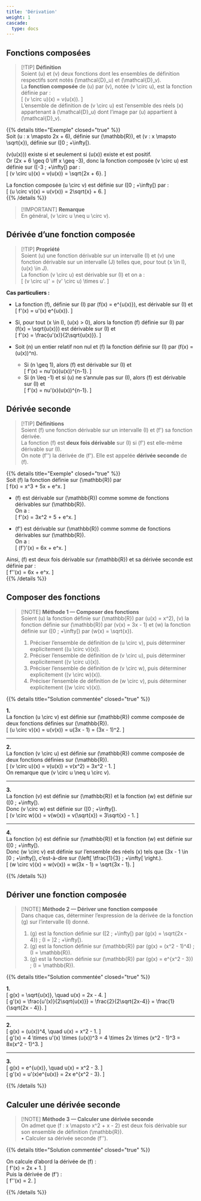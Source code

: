 ```yaml
---
title: 'Dérivation'
weight: 1
cascade:
  type: docs
---
```


## Fonctions composées

> [!TIP] **Définition**  
> Soient \(u\) et \(v\) deux fonctions dont les ensembles de définition respectifs sont notés \(\mathcal{D}_u\) et \(\mathcal{D}_v\).  
> La **fonction composée** de \(u\) par \(v\), notée \(v \circ u\), est la fonction définie par :  
> \[
(v \circ u)(x) = v(u(x)).
\]  
> L’ensemble de définition de \(v \circ u\) est l’ensemble des réels \(x\) appartenant à \(\mathcal{D}_u\) dont l’image par \(u\) appartient à \(\mathcal{D}_v\).

{{% details title="Exemple" closed="true" %}}  
Soit \(u : x \mapsto 2x + 6\), définie sur \(\mathbb{R}\), et \(v : x \mapsto \sqrt{x}\), définie sur \([0 ; +\infty[\).  

\(v(u(x))\) existe si et seulement si \(u(x)\) existe et est positif.  
Or \(2x + 6 \geq 0 \iff x \geq -3\), donc la fonction composée \(v \circ u\) est définie sur \([-3 ; +\infty[\) par :  
\[
(v \circ u)(x) = v(u(x)) = \sqrt{2x + 6}.
\]  

La fonction composée \(u \circ v\) est définie sur \([0 ; +\infty[\) par :  
\[
(u \circ v)(x) = u(v(x)) = 2\sqrt{x} + 6.
\]  
{{% /details %}}

> [!IMPORTANT] **Remarque**  
> En général, \(v \circ u \neq u \circ v\).  


## Dérivée d’une fonction composée

> [!TIP] **Propriété**  
> Soient \(u\) une fonction dérivable sur un intervalle \(I\) et \(v\) une fonction dérivable sur un intervalle \(J\) telles que, pour tout \(x \in I\), \(u(x) \in J\).  
> La fonction \(v \circ u\) est dérivable sur \(I\) et on a :  
> \[
(v \circ u)' = (v' \circ u) \times u'.
\]

**Cas particuliers :**  
- La fonction \(f\), définie sur \(I\) par \(f(x) = e^{u(x)}\), est dérivable sur \(I\) et  
  \[
  f'(x) = u'(x) e^{u(x)}.
  \]  

- Si, pour tout \(x \in I\), \(u(x) > 0\), alors la fonction \(f\) définie sur \(I\) par \(f(x) = \sqrt{u(x)}\) est dérivable sur \(I\) et  
  \[
  f'(x) = \frac{u'(x)}{2\sqrt{u(x)}}.
  \]  

- Soit \(n\) un entier relatif non nul et \(f\) la fonction définie sur \(I\) par \(f(x) = (u(x))^n\).  
  - Si \(n \geq 1\), alors \(f\) est dérivable sur \(I\) et  
    \[
    f'(x) = nu'(x)(u(x))^{n-1}.
    \]  
  - Si \(n \leq -1\) et si \(u\) ne s’annule pas sur \(I\), alors \(f\) est dérivable sur \(I\) et  
    \[
    f'(x) = nu'(x)(u(x))^{n-1}.
    \]  


## Dérivée seconde

> [!TIP] **Définitions**  
> Soient \(f\) une fonction dérivable sur un intervalle \(I\) et \(f'\) sa fonction dérivée.  
> La fonction \(f\) est **deux fois dérivable** sur \(I\) si \(f'\) est elle-même dérivable sur \(I\).  
> On note \(f''\) la dérivée de \(f'\). Elle est appelée **dérivée seconde** de \(f\).

{{% details title="Exemple" closed="true" %}}  
Soit \(f\) la fonction définie sur \(\mathbb{R}\) par  
\[
f(x) = x^3 + 5x + e^x.
\]  

- \(f\) est dérivable sur \(\mathbb{R}\) comme somme de fonctions dérivables sur \(\mathbb{R}\).  
On a :  
\[
f'(x) = 3x^2 + 5 + e^x.
\]  

- \(f'\) est dérivable sur \(\mathbb{R}\) comme somme de fonctions dérivables sur \(\mathbb{R}\).  
On a :  
\[
(f')'(x) = 6x + e^x.
\]  

Ainsi, \(f\) est deux fois dérivable sur \(\mathbb{R}\) et sa dérivée seconde est définie par :  
\[
f''(x) = 6x + e^x.
\]  
{{% /details %}}


## Composer des fonctions

> [!NOTE] **Méthode 1 — Composer des fonctions**  
> Soient \(u\) la fonction définie sur \(\mathbb{R}\) par \(u(x) = x^2\), \(v\) la fonction définie sur \(\mathbb{R}\) par \(v(x) = 3x - 1\) et \(w\) la fonction définie sur \([0 ; +\infty[\) par \(w(x) = \sqrt{x}\).  
> 1. Préciser l’ensemble de définition de \(u \circ v\), puis déterminer explicitement \((u \circ v)(x)\).  
> 2. Préciser l’ensemble de définition de \(v \circ u\), puis déterminer explicitement \((v \circ u)(x)\).  
> 3. Préciser l’ensemble de définition de \(v \circ w\), puis déterminer explicitement \((v \circ w)(x)\).  
> 4. Préciser l’ensemble de définition de \(w \circ v\), puis déterminer explicitement \((w \circ v)(x)\).  

{{% details title="Solution commentée" closed="true" %}}

**1.**  
La fonction \(u \circ v\) est définie sur \(\mathbb{R}\) comme composée de deux fonctions définies sur \(\mathbb{R}\).  
\[
(u \circ v)(x) = u(v(x)) = u(3x - 1) = (3x - 1)^2.
\]

---

**2.**  
La fonction \(v \circ u\) est définie sur \(\mathbb{R}\) comme composée de deux fonctions définies sur \(\mathbb{R}\).  
\[
(v \circ u)(x) = v(u(x)) = v(x^2) = 3x^2 - 1.
\]  
On remarque que \(v \circ u \neq u \circ v\).

---

**3.**  
La fonction \(v\) est définie sur \(\mathbb{R}\) et la fonction \(w\) est définie sur \([0 ; +\infty[\).  
Donc \(v \circ w\) est définie sur \([0 ; +\infty[\).  
\[
(v \circ w)(x) = v(w(x)) = v(\sqrt{x}) = 3\sqrt{x} - 1.
\]

---

**4.**  
La fonction \(v\) est définie sur \(\mathbb{R}\) et la fonction \(w\) est définie sur \([0 ; +\infty[\).  
Donc \(w \circ v\) est définie sur l’ensemble des réels \(x\) tels que \(3x - 1 \in [0 ; +\infty[\), c’est-à-dire sur \(\left[ \tfrac{1}{3} ; +\infty[ \right.\).  
\[
(w \circ v)(x) = w(v(x)) = w(3x - 1) = \sqrt{3x - 1}.
\]

{{% /details %}}


## Dériver une fonction composée

> [!NOTE] **Méthode 2 — Dériver une fonction composée**  
> Dans chaque cas, déterminer l’expression de la dérivée de la fonction \(g\) sur l’intervalle \(I\) donné.  
> 1. \(g\) est la fonction définie sur \([2 ; +\infty[\) par \(g(x) = \sqrt{2x - 4}\) ; \(I = ]2 ; +\infty[\).  
> 2. \(g\) est la fonction définie sur \(\mathbb{R}\) par \(g(x) = (x^2 - 1)^4\) ; \(I = \mathbb{R}\).  
> 3. \(g\) est la fonction définie sur \(\mathbb{R}\) par \(g(x) = e^{x^2 - 3}\) ; \(I = \mathbb{R}\).  

{{% details title="Solution commentée" closed="true" %}}

**1.**  
\[
g(x) = \sqrt{u(x)}, \quad u(x) = 2x - 4.
\]  
\[
g'(x) = \frac{u'(x)}{2\sqrt{u(x)}} = \frac{2}{2\sqrt{2x-4}} = \frac{1}{\sqrt{2x - 4}}.
\]

---

**2.**  
\[
g(x) = (u(x))^4, \quad u(x) = x^2 - 1.
\]  
\[
g'(x) = 4 \times u'(x) \times (u(x))^3 = 4 \times 2x \times (x^2 - 1)^3 = 8x(x^2 - 1)^3.
\]

---

**3.**  
\[
g(x) = e^{u(x)}, \quad u(x) = x^2 - 3.
\]  
\[
g'(x) = u'(x)e^{u(x)} = 2x e^{x^2 - 3}.
\]

{{% /details %}}



## Calculer une dérivée seconde

> [!NOTE] **Méthode 3 — Calculer une dérivée seconde**  
> On admet que \(f : x \mapsto x^2 + x - 2\) est deux fois dérivable sur son ensemble de définition \(\mathbb{R}\).  
> • Calculer sa dérivée seconde \(f''\).  

{{% details title="Solution commentée" closed="true" %}}

On calcule d’abord la dérivée de \(f\) :  
\[
f'(x) = 2x + 1.
\]  
Puis la dérivée de \(f'\) :  
\[
f''(x) = 2.
\]

{{% /details %}}